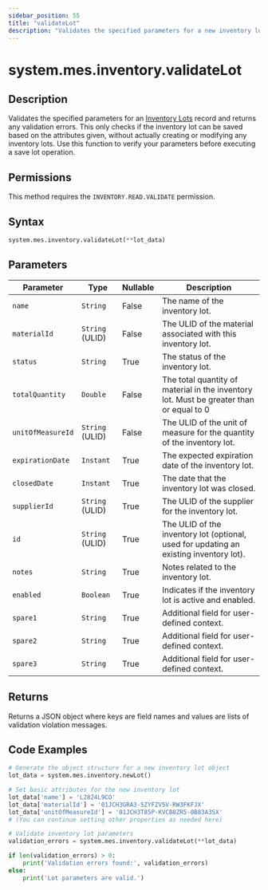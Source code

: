 ```yaml
---
sidebar_position: 55
title: "validateLot"
description: "Validates the specified parameters for a new inventory lot and returns any validation errors."
---
```


# system.mes.inventory.validateLot

## Description

Validates the specified parameters for an [Inventory Lots](../../data-model/inventory-model/inventory-lot) record and returns any validation errors.
This only checks if the inventory lot can be saved based on the attributes given, without actually creating or modifying any inventory lots. Use this function to verify your parameters before executing a save lot operation.


## Permissions

This method requires the `INVENTORY.READ.VALIDATE` permission.

## Syntax

```python
system.mes.inventory.validateLot(**lot_data)
```

## Parameters

| Parameter         | Type            | Nullable | Description                                                                             |
|-------------------|-----------------|----------|-----------------------------------------------------------------------------------------|
| `name`            | `String`        | False    | The name of the inventory lot.                                                          |
| `materialId`      | `String` (ULID) | False    | The ULID of the material associated with this inventory lot.                            |
| `status`          | `String`        | True     | The status of the inventory lot.                                                        |
| `totalQuantity`   | `Double`        | False    | The total quantity of material in the inventory lot. Must be greater than or equal to 0 |
| `unitOfMeasureId` | `String` (ULID) | False    | The ULID of the unit of measure for the quantity of the inventory lot.                  |
| `expirationDate`  | `Instant`       | True     | The expected expiration date of the inventory lot.                                      |
| `closedDate`      | `Instant`       | True     | The date that the inventory lot was closed.                                             |
| `supplierId`      | `String` (ULID) | True     | The ULID of the supplier for the inventory lot.                                         |
| `id`              | `String` (ULID) | True     | The ULID of the inventory lot (optional, used for updating an existing inventory lot).  |
| `notes`           | `String`        | True     | Notes related to the inventory lot.                                                     |
| `enabled`         | `Boolean`       | True     | Indicates if the inventory lot is active and enabled.                                   |
| `spare1`          | `String`        | True     | Additional field for user-defined context.                                              |
| `spare2`          | `String`        | True     | Additional field for user-defined context.                                              |
| `spare3`          | `String`        | True     | Additional field for user-defined context.                                              |

## Returns

Returns a JSON object where keys are field names and values are lists of validation violation messages.

## Code Examples

```python
# Generate the object structure for a new inventory lot object
lot_data = system.mes.inventory.newLot()

# Set basic attributes for the new inventory lot
lot_data['name'] = 'L2824L9CO'
lot_data['materialId'] = '01JCH3GRA3-5ZYFZV5V-RW3FKFJX'
lot_data['unitOfMeasureId'] = '01JCH3T85P-KVCB8ZR5-0B83A3SX'
# (You can continue setting other properties as needed here)

# Validate inventory lot parameters
validation_errors = system.mes.inventory.validateLot(**lot_data)

if len(validation_errors) > 0:
    print('Validation errors found:', validation_errors)
else:
    print('Lot parameters are valid.')
```
